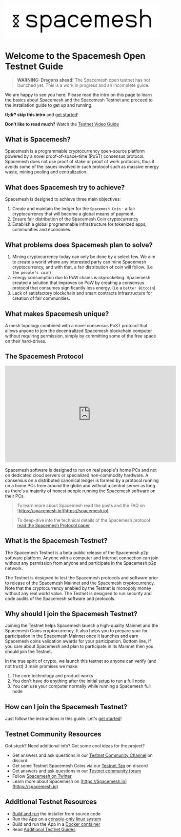 ![](/images/logo.png)

# Welcome to the Spacemesh Open Testnet Guide

> **WARNING: Dragons ahead!** The Spacemesh open testnet has not launched yet. This is a work in progress and an incomplete guide.

We are happy to see you here. Please read the intro on this page to learn the basics about Spacemesh and the Spacemesh Testnet and proceed to the installation guide to get up and running.

**tl;dr? skip this intro** and [get started](guide/install.md)!

**Don't like to read much?** Watch the [Testnet Video Guide](#)

## What is Spacemesh?
Spacemesh is a programmable cryptocurrency open-source platform powered by a novel proof-of-space-time (PoST) consensus protocol. Spacemesh does not use  proof of stake or proof of work protocols, thus it avoids some of the issues involved in such protocol such as massive energy waste, mining pooling and centralization.

## What does Spacemesh try to achieve?
Spacemesh  is designed to achieve three main objectives:
1. Create and maintain the ledger for the `Spacemesh Coin` - a fair cryptocurrency that will become a global means of payment.
2. Ensure fair distribution of the Spacemesh Coin cryptocurrency
3. Establish a global programmable infrastructure for tokenized apps, communities and economies.

## What problems does Spacemesh plan to solve?
1. Mining cryptocurrency today can only be done by a select few. We aim to create a world where any interested party can mine Spacemesh cryptocurrency, and with that, a fair distribution of coin will follow. (i.e `the people's coin`)
2. Energy consumption due to PoW chains is skyrocketing. Spacemesh created a solution that improves on PoW by creating a consensus protocol that consumes significantly less energy. (i.e a `better Bitcoin`)
3. Lack of satisfactory blockchain and smart contracts infrastructure for creation of fair communities.

## What makes Spacemesh unique?
A mesh topology combined with a novel consensus PoST protocol that allows anyone to join the decentralized Spacemesh blockchain computer without requiring permission, simply by committing some of the free space on their hard-drives.

## The Spacemesh Protocol
<div width="100%" align="center">
<iframe width="560" height="315" src="https://www.youtube-nocookie.com/embed/videoseries?list=PL5BszCNLCnMP49lAl2OWX3L8GK50ngq0Y" frameborder="0" allow="accelerometer; autoplay; encrypted-media; gyroscope; picture-in-picture" allowfullscreen></iframe>
</div>

Spacemesh software is designed to run on real people's home PCs and not on dedicated cloud servers or specialized non-commodity hardware. A consensus on a distributed canonical ledger is formed by a protocol running on a home PCs from around the globe and without a central server as long as there's a majority of honest people running the Spacemesh software on their PCs.

> To learn more about Spacemesh read the posts and the FAQ on [https://spacemesh.io](https://spacemesh.io)

> To deep-dive into the technical details of the Spacemesh protocol [read the Spacemesh Protocol paper](https://spacemesh.io/spacemesh-protocol-v1-0)

## What is the Spacemesh Testnet?
The Spacemesh Testnet is a beta public release of the Spacemesh p2p software platform. Anyone with a computer and Internet connection can join without any permission from anyone and participate in the Spacemesh p2p network.

The Testnet is designed to test the Spacemesh protocols and software prior to release of the Spacemesh Mainnet and the Spacemesh cryptocurrency. Note that the cryptocurrency enabled by the Testnet is monopoly money without any real world value. The Testnet is designed to run security and code audits of the Spacemesh software and protocols.

## Why should I join the Spacemesh Testnet?
Joining the Testnet helps Spacemesh launch a high-quality Mainnet and the Spacemesh Coins cryptocurrency. It also helps you to prepare your for participation in the Spacemesh Mainnet once it launches and earn Spacemesh coins validation awards for your participation. Bottom line, if you care about Spacemesh and plan to participate in its Mainnet then you should join the Testnet.

In the true spirit of crypto, we launch this testnet so anyone can verify (and not trust) 3 main promises we make:
1. The core technology and product works
2. You don't have do anything after the initial setup to run a full node
3. You can use your computer normally while running a Spacemesh full node

## How can I join the Spacemesh Testnet?
Just follow the instructions in this guide. Let's [get started](guide/install.md)!

## Testnet Community Resources
Got stuck? Need additional info? Got some cool ideas for the project?
- Get answers and ask questions in our [Testnet Community Channel](https://discord.gg/Mf8T4Db) on discord
- Get some Testnet Spacemesh Coins via our [Testnet Tap](https://discord.gg/Mf8T4Db) on discord
- Get answers and ask questions in our [Testnet community forum](https://discord.gg/ASpy52C)
- Follow [Spacemesh on Twitter](https://twitter.com/teamspacemesh)
- Learn more about Spacemesh on [https://Spacemesh.io](https://spacemesh.io)

## Additional Testnet Resources
- [Build and run](build.md) the installer from source code
- Run the App on a [console-only linux system](linux.md)
- Build and run the App in a [Docker container](docker.md)
- Read [Additional Testnet Guides](all.md)
